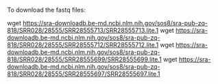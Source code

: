 To download the fastq files:

wget https://sra-downloadb.be-md.ncbi.nlm.nih.gov/sos8/sra-pub-zq-818/SRR028/28555/SRR28555713/SRR28555713.lite.1
wget https://sra-downloadb.be-md.ncbi.nlm.nih.gov/sos8/sra-pub-zq-818/SRR028/28555/SRR28555712/SRR28555712.lite.1
wget https://sra-downloadb.be-md.ncbi.nlm.nih.gov/sos8/sra-pub-zq-818/SRR028/28555/SRR28555699/SRR28555699.lite.1
wget https://sra-downloadb.be-md.ncbi.nlm.nih.gov/sos8/sra-pub-zq-818/SRR028/28555/SRR28555697/SRR28555697.lite.1
